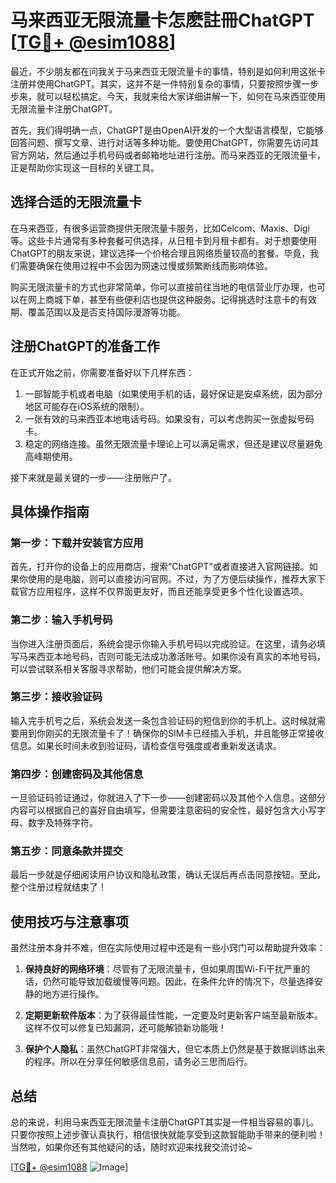 # 马来西亚无限流量卡怎麽註冊ChatGPT [[TG💪+ @esim1088](https://t.me/s/esim1088)]

最近，不少朋友都在问我关于马来西亚无限流量卡的事情，特别是如何利用这张卡注册并使用ChatGPT。其实，这并不是一件特别复杂的事情，只要按照步骤一步步来，就可以轻松搞定。今天，我就来给大家详细讲解一下，如何在马来西亚使用无限流量卡注册ChatGPT。

首先，我们得明确一点，ChatGPT是由OpenAI开发的一个大型语言模型，它能够回答问题、撰写文章、进行对话等多种功能。要使用ChatGPT，你需要先访问其官方网站，然后通过手机号码或者邮箱地址进行注册。而马来西亚的无限流量卡，正是帮助你实现这一目标的关键工具。

## 选择合适的无限流量卡

在马来西亚，有很多运营商提供无限流量卡服务，比如Celcom、Maxis、Digi等。这些卡片通常有多种套餐可供选择，从日租卡到月租卡都有。对于想要使用ChatGPT的朋友来说，建议选择一个价格合理且网络质量较高的套餐。毕竟，我们需要确保在使用过程中不会因为网速过慢或频繁断线而影响体验。

购买无限流量卡的方式也非常简单，你可以直接前往当地的电信营业厅办理，也可以在网上商城下单，甚至有些便利店也提供这种服务。记得挑选时注意卡的有效期、覆盖范围以及是否支持国际漫游等功能。

## 注册ChatGPT的准备工作

在正式开始之前，你需要准备好以下几样东西：
1. 一部智能手机或者电脑（如果使用手机的话，最好保证是安卓系统，因为部分地区可能存在iOS系统的限制）。
2. 一张有效的马来西亚本地电话号码。如果没有，可以考虑购买一张虚拟号码卡。
3. 稳定的网络连接。虽然无限流量卡理论上可以满足需求，但还是建议尽量避免高峰期使用。

接下来就是最关键的一步——注册账户了。

## 具体操作指南

### 第一步：下载并安装官方应用

首先，打开你的设备上的应用商店，搜索“ChatGPT”或者直接进入官网链接。如果你使用的是电脑，则可以直接访问官网。不过，为了方便后续操作，推荐大家下载官方应用程序，这样不仅界面更友好，而且还能享受更多个性化设置选项。

### 第二步：输入手机号码

当你进入注册页面后，系统会提示你输入手机号码以完成验证。在这里，请务必填写马来西亚本地号码，否则可能无法成功激活账号。如果你没有真实的本地号码，可以尝试联系相关客服寻求帮助，他们可能会提供解决方案。

### 第三步：接收验证码

输入完手机号之后，系统会发送一条包含验证码的短信到你的手机上。这时候就需要用到你刚买的无限流量卡了！确保你的SIM卡已经插入手机，并且能够正常接收信息。如果长时间未收到验证码，请检查信号强度或者重新发送请求。

### 第四步：创建密码及其他信息

一旦验证码验证通过，你就进入了下一步——创建密码以及其他个人信息。这部分内容可以根据自己的喜好自由填写，但需要注意密码的安全性，最好包含大小写字母、数字及特殊字符。

### 第五步：同意条款并提交

最后一步就是仔细阅读用户协议和隐私政策，确认无误后再点击同意按钮。至此，整个注册过程就结束了！

## 使用技巧与注意事项

虽然注册本身并不难，但在实际使用过程中还是有一些小窍门可以帮助提升效率：

1. **保持良好的网络环境**：尽管有了无限流量卡，但如果周围Wi-Fi干扰严重的话，仍然可能导致加载缓慢等问题。因此，在条件允许的情况下，尽量选择安静的地方进行操作。
   
2. **定期更新软件版本**：为了获得最佳性能，一定要及时更新客户端至最新版本。这样不仅可以修复已知漏洞，还可能解锁新功能哦！

3. **保护个人隐私**：虽然ChatGPT非常强大，但它本质上仍然是基于数据训练出来的程序。所以在分享任何敏感信息前，请务必三思而后行。

## 总结

总的来说，利用马来西亚无限流量卡注册ChatGPT其实是一件相当容易的事儿。只要你按照上述步骤认真执行，相信很快就能享受到这款智能助手带来的便利啦！当然啦，如果你还有其他疑问的话，随时欢迎来找我交流讨论~

[[TG💪+ @esim1088](https://t.me/s/esim1088) ![Image](https://i.postimg.cc/4NQfJmqS/Snipaste-2025-05-13-00-14-12.png)]